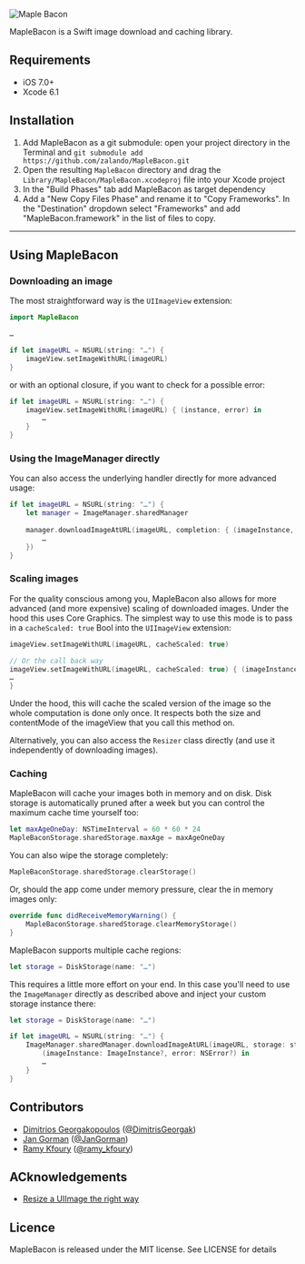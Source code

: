 ![Maple Bacon](https://dl.dropboxusercontent.com/u/512759/MapleBacon.png)


MapleBacon is a Swift image download and caching library.

## Requirements

- iOS 7.0+
- Xcode 6.1

## Installation

1. Add MapleBacon as a git submodule: open your project directory in the Terminal and `git submodule add https://github.com/zalando/MapleBacon.git`
2. Open the resulting `MapleBacon` directory and drag the `Library/MapleBacon/MapleBacon.xcodeproj` file into your Xcode project
3. In the "Build Phases" tab add MapleBacon as target dependency
4. Add a "New Copy Files Phase" and rename it to "Copy Frameworks". In the "Destination" dropdown select "Frameworks" and add "MapleBacon.framework" in the list of files to copy.

---

## Using MapleBacon

### Downloading an image

The most straightforward way is the `UIImageView` extension:

```swift
import MapleBacon

…

if let imageURL = NSURL(string: "…") {
	imageView.setImageWithURL(imageURL)
}
```

or with an optional closure, if you want to check for a possible error:

```swift
if let imageURL = NSURL(string: "…") {
	imageView.setImageWithURL(imageURL) { (instance, error) in
		…
	}
}
```

### Using the ImageManager directly

You can also access the underlying handler directly for more advanced usage:

```swift
if let imageURL = NSURL(string: "…") {
	let manager = ImageManager.sharedManager
	
	manager.downloadImageAtURL(imageURL, completion: { (imageInstance, error) in
		…
	})
}
```

### Scaling images

For the quality conscious among you, MapleBacon also allows for more advanced (and more expensive) scaling of downloaded images. Under the hood this uses Core Graphics. The simplest way to use this mode is to pass in a `cacheScaled: true` Bool into the `UIImageView` extension:

```swift
imageView.setImageWithURL(imageURL, cacheScaled: true)

// Or the call back way
imageView.setImageWithURL(imageURL, cacheScaled: true) { (imageInstance, error) in
…
}

```

Under the hood, this will cache the scaled version of the image so the whole computation is done only once. It respects both the size and contentMode of the imageView that you call this method on.

Alternatively, you can also access the `Resizer` class directly (and use it independently of downloading images).


### Caching

MapleBacon will cache your images both in memory and on disk. Disk storage is automatically pruned after a week but you can control the maximum cache time yourself too:

```swift
let maxAgeOneDay: NSTimeInterval = 60 * 60 * 24
MapleBaconStorage.sharedStorage.maxAge = maxAgeOneDay
```

You can also wipe the storage completely:

```swift
MapleBaconStorage.sharedStorage.clearStorage()
```

Or, should the app come under memory pressure, clear the in memory images only:

```swift
override func didReceiveMemoryWarning() {
	MapleBaconStorage.sharedStorage.clearMemoryStorage()
}
```

MapleBacon supports multiple cache regions:

```swift
let storage = DiskStorage(name: "…")
```

This requires a little more effort on your end. In this case you'll need to use the `ImageManager` directly as described above and inject your custom storage instance there:

```swift
let storage = DiskStorage(name: "…")

if let imageURL = NSURL(string: "…") {
	ImageManager.sharedManager.downloadImageAtURL(imageURL, storage: storage) {
		(imageInstance: ImageInstance?, error: NSError?) in
		…
	}
}
```



## Contributors

- [Dimitrios Georgakopoulos](https://github.com/gdj4ever) ([@DimitrisGeorgak](https://twitter.com/DimitrisGeorgak))
- [Jan Gorman](https://github.com/JanGorman) ([@JanGorman](https://twitter.com/JanGorman))
- [Ramy Kfoury](https://github.com/ramy-kfoury) ([@ramy_kfoury](https://twitter.com/ramy_kfoury))

## ACknowledgements

- [Resize a UIImage the right way](http://vocaro.com/trevor/blog/2009/10/12/resize-a-uiimage-the-right-way/)


## Licence

MapleBacon is released under the MIT license. See LICENSE for details
